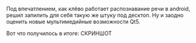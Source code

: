 Под впечатлением, как клёво работает распознавание речи в android, решил запилить для себя такую же штуку под десктоп. Ну и заодно оценить новые мультимедийные возможности Qt5.

Вот что получилось в итоге:
СКРИНШОТ

